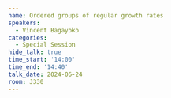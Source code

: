 ```yaml
---
name: Ordered groups of regular growth rates
speakers:
  - Vincent Bagayoko
categories:
  - Special Session
hide_talk: true
time_start: '14:00'
time_end: '14:40'
talk_date: 2024-06-24
room: J330
---
```

